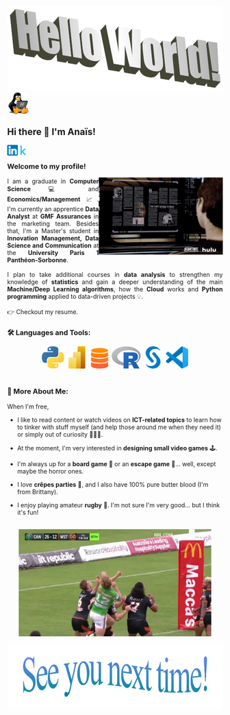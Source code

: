 <div align="center">
<img height="200" width="700" alt="" src="/assets/wordart2.png" />
</div><img align="center" height="50" width="50" alt="" src="/assets/tux-linux-penguin.gif" />


## Hi there 👋 I'm Anaïs!
<a href='https://www.linkedin.com/in/anais-deligny/'><img align='left' alt="linkedin" src="/assets/174857.png" height='25px'/></a>
<a href='https://www.kaggle.com/anaisdeligny'><img align='left' alt="linkedin" src="assets/5747675.webp" height='25px'/></a>

<br>

### Welcome to my profile! 

<img align="right" height="180" width="290" alt="" src="/assets/75756689.webp" />

<div align="justify">I am a graduate in <b>Computer Science</b> 💻 and <b>Economics/Management</b> 📈. I'm currently an apprentice <b>Data Analyst</b> at <b>GMF Assurances</b> in the marketing team. Besides that, I'm a Master's student in <b>Innovation Management, Data Science and Communication</b> at the <b>University Paris 1 Panthéon-Sorbonne</b>.</div>
<br>
<div align="justify">I plan to take additional courses in <b>data analysis</b> to strengthen my knowledge of <b>statistics</b> and gain a deeper understanding of the main <b>Machine/Deep Learning algorithms</b>, how the <b>Cloud</b> works and <b>Python programming</b> applied to data-driven projects 💡.</div>
<br>
👉 Checkout my resume.

### 🛠️ Languages and Tools:
<div align="center"><a href="https://www.python.org" target="_blank"><img alt="Python" height ="52px" src="/assets/226051.webp"></a>
<a href="https://www.microsoft.com/fr-fr/power-platform/products/power-bi" target="_blank"><img alt="VSC" height ="52px" src="/assets/678966.png"></a>
<a href="" target="_blank"><img alt="R" height ="48px" src="/assets/657695786.png"></a>
<a href="https://cran.rstudio.com/index.html" target="_blank"><img alt="R" height ="52px" src="/assets/545467.png"></a> 
<a href="https://www.sas.com/fr_fr/home.html" target="_blank"><img alt="SAS" height ="52px" src="/assets/353456.webp"></a>
<a href="" target="_blank"><img alt="VSC" height ="52px" src="/assets/6543345.png"></a></div>

<br>

### 👀 More About Me:

When I'm free,

- I like to read content or watch videos on <b>ICT-related topics</b> to learn how to tinker with stuff myself (and help those around me when they need it) or simply out of curiosity 👨🏻‍💻.

- At the moment, I'm very interested in <b>designing small video games</b> 🕹️.

- I'm always up for a <b>board game</b> 🎲 or an <b>escape game</b> 🔎... well, except maybe the horror ones.

- I love <b>crêpes parties</b> 🥞, and I also have 100% pure butter blood (I'm from Brittany).

- I enjoy playing amateur <b>rugby</b> 🏈. I'm not sure I'm very good... but I think it's fun!
<br>
<div align="center">
<img height="250" width="450" alt="" src="/assets/87465.webp" />
</div>
<br>
<div align="center">
<img height="150" width="1200" alt="" src="/assets/wordart(1).png" />
</div>
<br>



<!--
**adeligny/adeligny** is a ✨ _special_ ✨ repository because its `README.md` (this file) appears on your GitHub profile.

Here are some ideas to get you started:

- 🔭 I’m currently working on ...
- 🌱 I’m currently learning ...
- 👯 I’m looking to collaborate on ...
- 🤔 I’m looking for help with ...
- 💬 Ask me about ...
- 📫 How to reach me: ...
- 😄 Pronouns: ...
- ⚡ Fun fact: ...
-->
